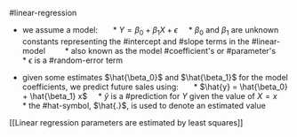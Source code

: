 #linear-regression 
- we assume a model:  
    * $Y = \beta_0 + \beta_1 X + \epsilon$
    * $\beta_0$ and $\beta_1$ are unknown constants representing the #intercept and #slope terms in the #linear-model
        * also known as the model #coefficient's or #parameter's
    * $\epsilon$ is a #random-error term
* given some estimates $\hat{\beta_0}$ and $\hat{\beta_1}$ for the model coefficients, we predict future sales using:  
    * $\hat{y} = \hat{\beta_0} + \hat{\beta_1} x$
    * $\hat{y}$ is a #prediction for $Y$ given the value of $X=x$
    * the #hat-symbol, $\hat{.}$, is used to denote an estimated value

[[Linear regression parameters are estimated by least squares]]

